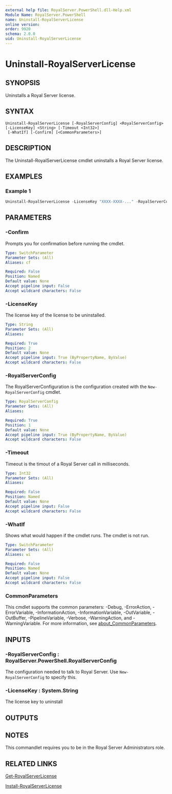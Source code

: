 ```yaml
---
external help file: RoyalServer.PowerShell.dll-Help.xml
Module Name: RoyalServer.PowerShell
name: Uninstall-RoyalServerLicense
online version:
order: 9920
schema: 2.0.0
uid: Uninstall-RoyalServerLicense
---
```


# Uninstall-RoyalServerLicense

## SYNOPSIS

Uninstalls a Royal Server license.

## SYNTAX

```
Uninstall-RoyalServerLicense [-RoyalServerConfig] <RoyalServerConfig> [-LicenseKey] <String> [-Timeout <Int32>]
 [-WhatIf] [-Confirm] [<CommonParameters>]
```

## DESCRIPTION

The Uninstall-RoyalServerLicense cmdlet uninstalls a Royal Server license.

## EXAMPLES

### Example 1

```powershell
Uninstall-RoyalServerLicense -LicenseKey "XXXX-XXXX-..." -RoyalServerConfiguration $config
```

## PARAMETERS

### -Confirm

Prompts you for confirmation before running the cmdlet.

```yaml
Type: SwitchParameter
Parameter Sets: (All)
Aliases: cf

Required: False
Position: Named
Default value: None
Accept pipeline input: False
Accept wildcard characters: False
```

### -LicenseKey

The license key of the license to be uninstalled.

```yaml
Type: String
Parameter Sets: (All)
Aliases:

Required: True
Position: 2
Default value: None
Accept pipeline input: True (ByPropertyName, ByValue)
Accept wildcard characters: False
```

### -RoyalServerConfig

The RoyalServerConfiguration is the configuration created with the `New-RoyalServerConfig` cmdlet.

```yaml
Type: RoyalServerConfig
Parameter Sets: (All)
Aliases:

Required: True
Position: 1
Default value: None
Accept pipeline input: True (ByPropertyName, ByValue)
Accept wildcard characters: False
```

### -Timeout

Timeout is the timout of a Royal Server call in milliseconds.

```yaml
Type: Int32
Parameter Sets: (All)
Aliases:

Required: False
Position: Named
Default value: None
Accept pipeline input: False
Accept wildcard characters: False
```

### -WhatIf

Shows what would happen if the cmdlet runs.
The cmdlet is not run.

```yaml
Type: SwitchParameter
Parameter Sets: (All)
Aliases: wi

Required: False
Position: Named
Default value: None
Accept pipeline input: False
Accept wildcard characters: False
```

### CommonParameters

This cmdlet supports the common parameters: -Debug, -ErrorAction, -ErrorVariable, -InformationAction, -InformationVariable, -OutVariable, -OutBuffer, -PipelineVariable, -Verbose, -WarningAction, and -WarningVariable. For more information, see [about_CommonParameters](http://go.microsoft.com/fwlink/?LinkID=113216).

## INPUTS

### -RoyalServerConfig : RoyalServer.PowerShell.RoyalServerConfig

The configuration needed to talk to Royal Server.
Use `New-RoyalServerConfig` to specify this.

### -LicenseKey : System.String

The license key to uninstall

## OUTPUTS

## NOTES

This commandlet requires you to be in the Royal Server Administrators role.

## RELATED LINKS

[Get-RoyalServerLicense](Get-RoyalServerLicense.md)

[Install-RoyalServerLicense](Install-RoyalServerLicense.md)

